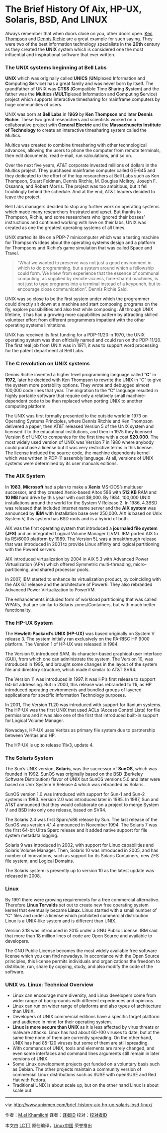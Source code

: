 The Brief History Of Aix, HP-UX, Solaris, BSD, And LINUX
================================================================================
Always remember that when doors close on you, other doors open. [Ken Thompson][1] and [Dennis Richie][2] are a great example for such saying. They were two of the best information technology specialists in the **20th** century as they created the **UNIX** system which is considered one the most influential and inspirational software that ever written.

### The UNIX systems beginning at Bell Labs ###

**UNIX** which was originally called **UNICS** (**UN**iplexed **I**nformation and **C**omputing **S**ervice) has a great family and was never born by itself. The grandfather of UNIX was **CTSS** (**C**ompatible **T**ime **S**haring **S**ystem) and the father was the **Multics** (**MULT**iplexed **I**nformation and **C**omputing **S**ervice) project which supports interactive timesharing for mainframe computers by huge communities of users.

UNIX was born at **Bell Labs** in **1969** by **Ken Thompson** and later **Dennis Richie**. These two great researchers and scientists worked on a collaborative project with **General Electric** and the **Massachusetts Institute of Technology** to create an interactive timesharing system called the Multics.

Multics was created to combine timesharing with other technological advances, allowing the users to phone the computer from remote terminals, then edit documents, read e-mail, run calculations, and so on.

Over the next five years, AT&T corporate invested millions of dollars in the Multics project. They purchased mainframe computer called GE-645 and they dedicated to the effort of the top researchers at Bell Labs such as Ken Thompson, Stuart Feldman, Dennis Ritchie, M. Douglas McIlroy, Joseph F. Ossanna, and Robert Morris. The project was too ambitious, but it fell troublingly behind the schedule. And at the end, AT&T leaders decided to leave the project.

Bell Labs managers decided to stop any further work on operating systems which made many researchers frustrated and upset. But thanks to Thompson, Richie, and some researchers who ignored their bosses’ instructions and continued working with love on their labs, UNIX was created as one the greatest operating systems of all times.

UNIX started its life on a PDP-7 minicomputer which was a testing machine for Thompson’s ideas about the operating systems design and a platform for Thompsons and Richie’s game simulation that was called Space and Travel.

> “What we wanted to preserve was not just a good environment in which to do programming, but a system around which a fellowship could form. We knew from experience that the essence of communal computing, as supplied by remote-access, time-shared machines, is not just to type programs into a terminal instead of a keypunch, but to encourage close communication”. Dennis Richie Said.

UNIX was so close to be the first system under which the programmer could directly sit down at a machine and start composing programs on the fly, explore possibilities and also test while composing. All through UNIX lifetime, it has had a growing more capabilities pattern by attracting skilled volunteer effort from different programmers impatient with the other operating systems limitations.

UNIX has received its first funding for a PDP-11/20 in 1970, the UNIX operating system was then officially named and could run on the PDP-11/20. The first real job from UNIX was in 1971, it was to support word processing for the patent department at Bell Labs.

### The C revolution on UNIX systems ###

Dennis Richie invented a higher level programming language called “**C**” in **1972**, later he decided with Ken Thompson to rewrite the UNIX in “C” to give the system more portability options. They wrote and debugged almost 100,000 code lines that year. The migration to the “C” language resulted in highly portable software that require only a relatively small machine-dependent code to be then replaced when porting UNIX to another computing platform.

The UNIX was first formally presented to the outside world in 1973 on Operating Systems Principles, where Dennis Ritchie and Ken Thompson delivered a paper, then AT&T released Version 5 of the UNIX system and licensed it to the educational institutions, and then in 1975 they licensed Version 6 of UNIX to companies for the first time with a cost **$20.000**. The most widely used version of UNIX was Version 7 in 1980 where anybody could purchase a license but it was very restrictive terms in this license. The license included the source code, the machine dependents kernel which was written in PDP-11 assembly language. At all, versions of UNIX systems were determined by its user manuals editions.

### The AIX System ###

In **1983**, **Microsoft** had a plan to make a **Xenix** MS-DOS’s multiuser successor, and they created Xenix-based Altos 586 with **512 KB** RAM and **10 MB** hard drive by this year with cost $8,000. By 1984, 100,000 UNIX installations around the world for the System V Release 2. In 1986, 4.3BSD was released that included internet name server and the **AIX system** was announced by **IBM** with Installation base over 250,000. AIX is based on Unix System V, this system has BSD roots and is a hybrid of both.

AIX was the first operating system that introduced a **journaled file system (JFS)** and an integrated Logical Volume Manager (LVM). IBM ported AIX to its RS/6000 platform by 1989. The Version 5L was a breakthrough release that was introduced in 2001 to provide Linux affinity and logical partitioning with the Power4 servers.

AIX introduced virtualization by 2004 in AIX 5.3 with Advanced Power Virtualization (APV) which offered Symmetric multi-threading, micro-partitioning, and shared processor pools.

In 2007, IBM started to enhance its virtualization product, by coinciding with the AIX 6.1 release and the architecture of Power6. They also rebranded Advanced Power Virtualization to PowerVM.

The enhancements included form of workload partitioning that was called WPARs, that are similar to Solaris zones/Containers, but with much better functionality.

### The HP-UX System ###

The **Hewlett-Packard’s UNIX (HP-UX)** was based originally on System V release 3. The system initially ran exclusively on the PA-RISC HP 9000 platform. The Version 1 of HP-UX was released in 1984.

The Version 9, introduced SAM, its character-based graphical user interface (GUI), from which one can administrate the system. The Version 10, was introduced in 1995, and brought some changes in the layout of the system file and directory structure, which made it similar to AT&T SVR4.

The Version 11 was introduced in 1997. It was HP’s first release to support 64-bit addressing. But in 2000, this release was rebranded to 11i, as HP introduced operating environments and bundled groups of layered applications for specific Information Technology purposes.

In 2001, The Version 11.20 was introduced with support for Itanium systems. The HP-UX was the first UNIX that used ACLs (Access Control Lists) for file permissions and it was also one of the first that introduced built-in support for Logical Volume Manager.

Nowadays, HP-UX uses Veritas as primary file system due to partnership between Veritas and HP.

The HP-UX is up to release 11iv3, update 4.

### The Solaris System ###

The Sun’s UNIX version, **Solaris**, was the successor of **SunOS**, which was founded in 1992. SunOS was originally based on the BSD (Berkeley Software Distribution) flavor of UNIX but SunOS versions 5.0 and later were based on Unix System V Release 4 which was rebranded as Solaris.

SunOS version 1.0 was introduced with support for Sun-1 and Sun-2 systems in 1983. Version 2.0 was introduced later in 1985. In 1987, Sun and AT&T announced that they would collaborate on a project to merge System V and BSD into only one release, based on SVR4.

The Solaris 2.4 was first Sparc/x86 release by Sun. The last release of the SunOS was version 4.1.4 announced in November 1994. The Solaris 7 was the first 64-bit Ultra Sparc release and it added native support for file system metadata logging.

Solaris 9 was introduced in 2002, with support for Linux capabilities and Solaris Volume Manager. Then, Solaris 10 was introduced in 2005, and has number of innovations, such as support for its Solaris Containers, new ZFS file system, and Logical Domains.

The Solaris system is presently up to version 10 as the latest update was released in 2008.

### Linux ###

By 1991 there were growing requirements for a free commercial alternative. Therefore **Linus Torvalds** set out to create new free operating system kernel that eventually became **Linux**. Linux started with a small number of “C” files and under a license which prohibited commercial distribution. Linux is a UNIX-like system and is different than UNIX.

Version 3.18 was introduced in 2015 under a GNU Public License. IBM said that more than 18 million lines of code are Open Source and available to developers.

The GNU Public License becomes the most widely available free software license which you can find nowadays. In accordance with the Open Source principles, this license permits individuals and organizations the freedom to distribute, run, share by copying, study, and also modify the code of the software.

### UNIX vs. Linux: Technical Overview ###

- Linux can encourage more diversity, and Linux developers come from wider range of backgrounds with different experiences and opinions.
- Linux can run on wider range of platforms and also types of architecture than UNIX.
- Developers of UNIX commercial editions have a specific target platform and audience in mind for their operating system.
- **Linux is more secure than UNIX** as it is less affected by virus threats or malware attacks. Linux has had about 60-100 viruses to date, but at the same time none of them are currently spreading. On the other hand, UNIX has had 85-120 viruses but some of them are still spreading.
- With commands of UNIX, tools and elements are rarely changed, and even some interfaces and command lines arguments still remain in later versions of UNIX.
- Some Linux development projects get funded on a voluntary basis such as Debian. The other projects maintain a community version of commercial Linux distributions such as SUSE with openSUSE and Red Hat with Fedora.
- Traditional UNIX is about scale up, but on the other hand Linux is about scale out.

--------------------------------------------------------------------------------

via: http://www.unixmen.com/brief-history-aix-hp-ux-solaris-bsd-linux/

作者：[M.el Khamlichi][a]
译者：[译者ID](https://github.com/译者ID)
校对：[校对者ID](https://github.com/校对者ID)

本文由 [LCTT](https://github.com/LCTT/TranslateProject) 原创编译，[Linux中国](https://linux.cn/) 荣誉推出

[a]:http://www.unixmen.com/author/pirat9/
[1]:http://www.unixmen.com/ken-thompson-unix-systems-father/
[2]:http://www.unixmen.com/dennis-m-ritchie-father-c-programming-language/